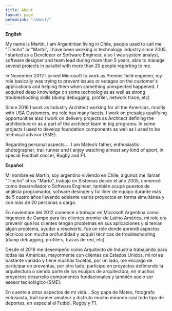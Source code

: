 ```yaml
---
title: About
layout: page
permalink: "/about/"
---
```


**English**

My name is Martin, I am  Argentinian living in Chile, people used to call me "Tincho" or "Marto”, I have been working in technology industry since 2005, I started as a Developer or Software Engineer, also I was system analyst, software designer and team lead during more than 5 years, able to manage several projects in parallel with more than 20 people reporting to me.  

In November 2012 I joined Microsoft to work as Premier field engineer, my role basically was trying to prevent issues or outages on the customer's applications and helping them when something unexpected happened. I acquired deep knowledge on some technologies as well as strong troubleshooting skills (dump debugging, profiler, network trace, etc) 

Since 2016 I work as Industry Architect working for all the Americas, mostly with USA Customers, my role has many facets, I work on presales qualifying opportunities also I work on delivery projects as Architect defining the architecture or as a part of the architect team in big programs. In some projects I used to develop foundation components as well as I used to be technical advisor (SME). 

Regarding personal aspects.... I am Mateo’s father, enthusiastic photographer, trail runner and I enjoy watching almost any kind of sport, in special Football soccer, Rugby and F1.

**Español**

Mi nombre es Martín, soy argentino viviendo en Chile, algunos me llaman "Tincho" otros "Marto”, trabajo en Sistemas desde el año 2005, comencé como desarrollador o Software Engineer, también ocupé puestos de analista programador, sofware desinger y fui líder de equipo durante más de 5 cuatro años llevando adelante varios proyectos en forma simultánea y con más de 20 personas a cargo. 

En noviembre del 2012 comencé a trabajar en Microsoft Argentina como Ingeniero de Campo para los clientes premier de Latino América, mi role era prevenir que los clientes tengan problemas en sus aplicaciones y si tenían algún problema, ayudar a resolverlo, fue un role donde aprendí aspectos técnicos con mucha profundidad y adquirí técnicas de troubleshooting (dump debugging, profilers, trazas de red, etc)

Desde el 2016 me desempeño como Arquitecto de Industria trabajando para todas las Américas, mayormente con clientes de Estados Unidos, mi rol es bastante variado y tiene muchas facetas, por un lado, me encargo de participar en preventas, por otro lado, participo en proyectos definiendo la arquitectura o siendo parte de los equipos de arquitectura, en muchos proyectos desarrollo componentes fundacionales y también suelo ser asesor tecnológico (SME). 

En cuento a otros aspectos de mi vida... Soy papa de Mateo, fotografo entusiasta, trail runner amateur y disfruto mucho mirando casí todo tipo de deportes, en especial el Futbol, Rugby y F1.
